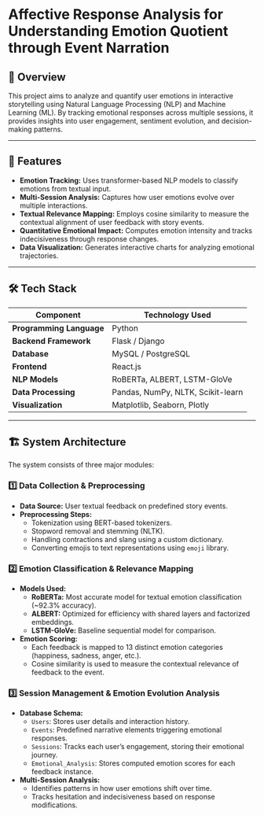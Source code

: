 # Affective Response Analysis for Understanding Emotion Quotient through Event Narration  

## 📌 Overview  
This project aims to analyze and quantify user emotions in interactive storytelling using Natural Language Processing (NLP) and Machine Learning (ML). By tracking emotional responses across multiple sessions, it provides insights into user engagement, sentiment evolution, and decision-making patterns.  

---

## 🚀 Features  
- **Emotion Tracking:** Uses transformer-based NLP models to classify emotions from textual input.  
- **Multi-Session Analysis:** Captures how user emotions evolve over multiple interactions.  
- **Textual Relevance Mapping:** Employs cosine similarity to measure the contextual alignment of user feedback with story events.  
- **Quantitative Emotional Impact:** Computes emotion intensity and tracks indecisiveness through response changes.  
- **Data Visualization:** Generates interactive charts for analyzing emotional trajectories.  

---

## 🛠️ Tech Stack  

| Component         | Technology Used  |
|------------------|----------------|
| **Programming Language** | Python  |
| **Backend Framework** | Flask / Django  |
| **Database** | MySQL / PostgreSQL  |
| **Frontend** | React.js  |
| **NLP Models** | RoBERTa, ALBERT, LSTM-GloVe  |
| **Data Processing** | Pandas, NumPy, NLTK, Scikit-learn  |
| **Visualization** | Matplotlib, Seaborn, Plotly  |

---

## 🏗️ System Architecture  

The system consists of three major modules:  

### 1️⃣ **Data Collection & Preprocessing**  
- **Data Source:** User textual feedback on predefined story events.  
- **Preprocessing Steps:**  
  - Tokenization using BERT-based tokenizers.  
  - Stopword removal and stemming (NLTK).  
  - Handling contractions and slang using a custom dictionary.  
  - Converting emojis to text representations using `emoji` library.  

### 2️⃣ **Emotion Classification & Relevance Mapping**  
- **Models Used:**  
  - **RoBERTa:** Most accurate model for textual emotion classification (~92.3% accuracy).  
  - **ALBERT:** Optimized for efficiency with shared layers and factorized embeddings.  
  - **LSTM-GloVe:** Baseline sequential model for comparison.  
- **Emotion Scoring:**  
  - Each feedback is mapped to 13 distinct emotion categories (happiness, sadness, anger, etc.).  
  - Cosine similarity is used to measure the contextual relevance of feedback to the event.  

### 3️⃣ **Session Management & Emotion Evolution Analysis**  
- **Database Schema:**  
  - `Users`: Stores user details and interaction history.  
  - `Events`: Predefined narrative elements triggering emotional responses.  
  - `Sessions`: Tracks each user’s engagement, storing their emotional journey.  
  - `Emotional_Analysis`: Stores computed emotion scores for each feedback instance.  
- **Multi-Session Analysis:**  
  - Identifies patterns in how user emotions shift over time.  
  - Tracks hesitation and indecisiveness based on response modifications.  
